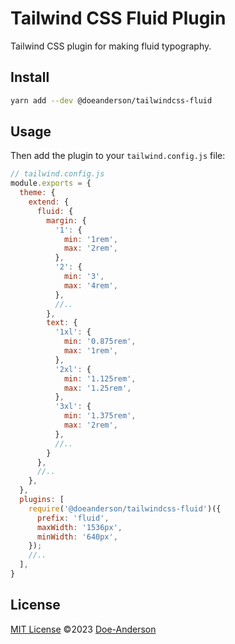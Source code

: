 # Tailwind CSS Fluid Plugin

Tailwind CSS plugin for making fluid typography.

## Install

```bash
yarn add --dev @doeanderson/tailwindcss-fluid
```

## Usage

Then add the plugin to your `tailwind.config.js` file:

```js
// tailwind.config.js
module.exports = {
  theme: {
    extend: {
      fluid: {
        margin: {
          '1': {
            min: '1rem',
            max: '2rem',
          },
          '2': {
            min: '3',
            max: '4rem',
          },
          //..
        },
        text: {
          '1xl': {
            min: '0.875rem',
            max: '1rem',
          },
          '2xl': {
            min: '1.125rem',
            max: '1.25rem',
          },
          '3xl': {
            min: '1.375rem',
            max: '2rem',
          },
          //..
        }
      },
      //..
    },
  },
  plugins: [
    require('@doeanderson/tailwindcss-fluid')({
      prefix: 'fluid',
      maxWidth: '1536px',
      minWidth: '640px',
    });
    //..
  ],
}
```

## License

[MIT License](https://github.com/doeanderson/tailwindcss-fluid/blob/main/LICENSE) ©2023 [Doe-Anderson](https://github.com/doeanderson)
